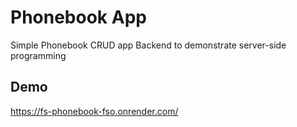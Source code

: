 # Phonebook App

Simple Phonebook CRUD app Backend to demonstrate server-side programming

## Demo

https://fs-phonebook-fso.onrender.com/